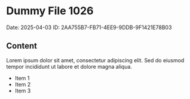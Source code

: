 # Dummy File 1026

Date: 2025-04-03
ID: 2AA755B7-FB71-4EE9-9DDB-9F1421E78B03

## Content

Lorem ipsum dolor sit amet, consectetur adipiscing elit.
Sed do eiusmod tempor incididunt ut labore et dolore magna aliqua.

* Item 1
* Item 2
* Item 3
